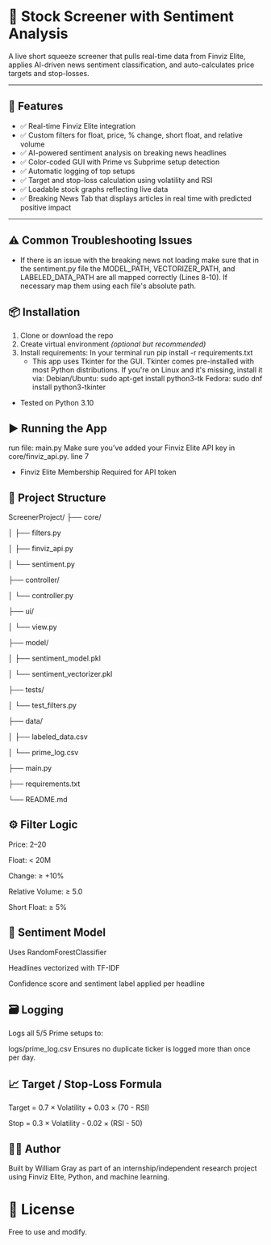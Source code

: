# 🧠 Stock Screener with Sentiment Analysis

A live short squeeze screener that pulls real-time data from Finviz Elite, applies AI-driven news sentiment classification, and auto-calculates price targets and stop-losses.

---

## 🚀 Features

- ✅ Real-time Finviz Elite integration
- ✅ Custom filters for float, price, % change, short float, and relative volume
- ✅ AI-powered sentiment analysis on breaking news headlines
- ✅ Color-coded GUI with Prime vs Subprime setup detection
- ✅ Automatic logging of top setups
- ✅ Target and stop-loss calculation using volatility and RSI
- ✅ Loadable stock graphs reflecting live data
- ✅ Breaking News Tab that displays articles in real time with predicted positive impact

---

## ⚠️ Common Troubleshooting Issues

- If there is an issue with the breaking news not loading make sure that in the sentiment.py file the MODEL_PATH, VECTORIZER_PATH, and LABELED_DATA_PATH are all mapped correctly (Lines 8-10). If necessary map them using each file's absolute path. 


## 📦 Installation

1. Clone or download the repo  
2. Create virtual environment *(optional but recommended)*  
3. Install requirements:
    In your terminal run
        pip install -r requirements.txt
    - This app uses Tkinter for the GUI. Tkinter comes pre-installed with most Python distributions.
    If you're on Linux and it's missing, install it via:
        Debian/Ubuntu: sudo apt-get install python3-tk
        Fedora: sudo dnf install python3-tkinter

- Tested on Python 3.10

## ▶️ Running the App

run file: main.py
    Make sure you’ve added your Finviz Elite API key in core/finviz_api.py. line 7

* Finviz Elite Membership Required for API token

## 📁 Project Structure

ScreenerProject/
├── core/

│   ├── filters.py

│   ├── finviz_api.py

│   └── sentiment.py

├── controller/

│   └── controller.py

├── ui/

│   └── view.py

├── model/

│   ├── sentiment_model.pkl

│   └── sentiment_vectorizer.pkl

├── tests/

│   └── test_filters.py

├── data/

│   ├── labeled_data.csv

│   └── prime_log.csv

├── main.py

├── requirements.txt

└── README.md


## ⚙️ Filter Logic
Price: $2–$20

Float: < 20M

Change: ≥ +10%

Relative Volume: ≥ 5.0

Short Float: ≥ 5%


## 🧠 Sentiment Model
Uses RandomForestClassifier

Headlines vectorized with TF-IDF

Confidence score and sentiment label applied per headline

## 🗃️ Logging
Logs all 5/5 Prime setups to:

logs/prime_log.csv
Ensures no duplicate ticker is logged more than once per day.

## 📈 Target / Stop-Loss Formula
Target = 0.7 × Volatility + 0.03 × (70 - RSI)

Stop = 0.3 × Volatility - 0.02 × (RSI - 50)

## 👨‍💻 Author
Built by William Gray as part of an internship/independent research project using Finviz Elite, Python, and machine learning.

# 📝 License
Free to use and modify.
